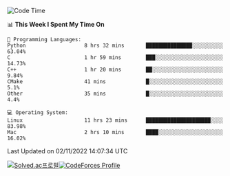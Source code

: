 
<!--START_SECTION:waka-->
![Code Time](http://img.shields.io/badge/Code%20Time-2%2C071%20hrs%2055%20mins-blue)

📊 **This Week I Spent My Time On** 

```text
💬 Programming Languages: 
Python                   8 hrs 32 mins       ███████████████░░░░░░░░░░   63.04% 
C                        1 hr 59 mins        ███░░░░░░░░░░░░░░░░░░░░░░   14.73% 
C++                      1 hr 20 mins        ██░░░░░░░░░░░░░░░░░░░░░░░   9.84% 
CMake                    41 mins             █░░░░░░░░░░░░░░░░░░░░░░░░   5.1% 
Other                    35 mins             █░░░░░░░░░░░░░░░░░░░░░░░░   4.4%

💻 Operating System: 
Linux                    11 hrs 23 mins      █████████████████████░░░░   83.98% 
Mac                      2 hrs 10 mins       ████░░░░░░░░░░░░░░░░░░░░░   16.02%

```


 Last Updated on 02/11/2022 14:07:34 UTC
<!--END_SECTION:waka-->
[![Solved.ac프로필](http://mazassumnida.wtf/api/generate_badge?boj=hckim96)](https://solved.ac/hckim96)[![CodeForces Profile](https://cf.leed.at?id=hckim96)](https://codeforces.com/profile/hckim96)
